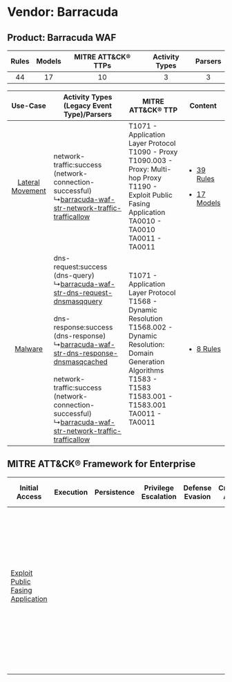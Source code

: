 Vendor: Barracuda
=================
Product: Barracuda WAF
----------------------
| Rules | Models | MITRE ATT&CK® TTPs | Activity Types | Parsers |
|:-----:|:------:|:------------------:|:--------------:|:-------:|
|  44   |   17   |         10         |       3        |    3    |

|    Use-Case    | Activity Types (Legacy Event Type)/Parsers    | MITRE ATT&CK® TTP    | Content    |
|:----:| ---- | ---- | ---- |
| [Lateral Movement](../../../UseCases/uc_lateral_movement.md) |  network-traffic:success (network-connection-successful)<br> ↳[barracuda-waf-str-network-traffic-trafficallow](Ps/pC_barracudawafstrnetworktraffictrafficallow.md)<br>    | T1071 - Application Layer Protocol<br>T1090 - Proxy<br>T1090.003 - Proxy: Multi-hop Proxy<br>T1190 - Exploit Public Fasing Application<br>TA0010 - TA0010<br>TA0011 - TA0011<br>    | [<ul><li>39 Rules</li></ul><ul><li>17 Models</li></ul>](RM/r_m_barracuda_barracuda_waf_Lateral_Movement.md) |
|          [Malware](../../../UseCases/uc_malware.md)          |  dns-request:success (dns-query)<br> ↳[barracuda-waf-str-dns-request-dnsmasqquery](Ps/pC_barracudawafstrdnsrequestdnsmasqquery.md)<br><br> dns-response:success (dns-response)<br> ↳[barracuda-waf-str-dns-response-dnsmasqcached](Ps/pC_barracudawafstrdnsresponsednsmasqcached.md)<br><br> network-traffic:success (network-connection-successful)<br> ↳[barracuda-waf-str-network-traffic-trafficallow](Ps/pC_barracudawafstrnetworktraffictrafficallow.md)<br> | T1071 - Application Layer Protocol<br>T1568 - Dynamic Resolution<br>T1568.002 - Dynamic Resolution: Domain Generation Algorithms<br>T1583 - T1583<br>T1583.001 - T1583.001<br>TA0011 - TA0011<br> | [<ul><li>8 Rules</li></ul>](RM/r_m_barracuda_barracuda_waf_Malware.md)    |

MITRE ATT&CK® Framework for Enterprise
--------------------------------------
| Initial Access                                                                         | Execution | Persistence | Privilege Escalation | Defense Evasion | Credential Access | Discovery | Lateral Movement | Collection | Command and Control                                                                                                                                                                                                                                                                                                                                                                                      | Exfiltration | Impact |
| -------------------------------------------------------------------------------------- | --------- | ----------- | -------------------- | --------------- | ----------------- | --------- | ---------------- | ---------- | -------------------------------------------------------------------------------------------------------------------------------------------------------------------------------------------------------------------------------------------------------------------------------------------------------------------------------------------------------------------------------------------------------- | ------------ | ------ |
| [Exploit Public Fasing Application](https://attack.mitre.org/techniques/T1190)<br><br> |           |             |                      |                 |                   |           |                  |            | [Dynamic Resolution](https://attack.mitre.org/techniques/T1568)<br><br>[Dynamic Resolution: Domain Generation Algorithms](https://attack.mitre.org/techniques/T1568/002)<br><br>[Proxy: Multi-hop Proxy](https://attack.mitre.org/techniques/T1090/003)<br><br>[Application Layer Protocol](https://attack.mitre.org/techniques/T1071)<br><br>[Proxy](https://attack.mitre.org/techniques/T1090)<br><br> |              |        |